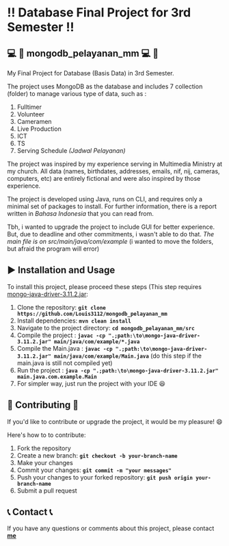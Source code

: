 # :bangbang: **Database Final Project for 3rd Semester**  :bangbang:

## :computer: :movie_camera: **mongodb_pelayanan_mm** :computer: :movie_camera:
My Final Project for Database (Basis Data) in 3rd Semester.

The project uses MongoDB as the database and includes 7 collection (folder) to manage various type of data, such as :
1. Fulltimer
2. Volunteer
3. Cameramen
4. Live Production
5. ICT
6. TS
7. Serving Schedule *(Jadwal Pelayanan)*

The project was inspired by my experience serving in Multimedia Ministry at my church. 
All data (names, birthdates, addresses, emails, nif, nij, cameras, computers, etc) are entirely fictional and were also inspired by those experience.

The project is developed using Java, runs on CLI, and requires only a minimal set of packages to install.
For further information, there is a report written in *Bahasa Indonesia* that you can read from.

Tbh, i wanted to upgrade the project to include GUI for better experience. But, due to deadline and other commitments, i wasn't able to do that.
*The main file is on src/main/java/com/example* (i wanted to move the folders, but afraid the program will error)

## :arrow_forward: **Installation and Usage** 
To install this project, please proceed these steps (This step requires [mongo-java-driver-3.11.2.jar](https://repo1.maven.org/maven2/org/mongodb/mongo-java-driver/3.11.2/): 

1. Clone the repository: **`git clone https://github.com/Louis3112/mongodb_pelayanan_mm`**
2. Install dependencies: **`mvn clean install `**
3. Navigate to the project directory: **`cd mongodb_pelayanan_mm/src`**
4. Compile the project : **`javac -cp ".;path:\to\mongo-java-driver-3.11.2.jar" main/java/com/example/*.java`**
5. Compile the Main.java : **`javac -cp ".;path:\to\mongo-java-driver-3.11.2.jar" main/java/com/example/Main.java`** (do this step if the main.java is still not compiled yet)
6. Run the project : **`java -cp ".;path:\to\mongo-java-driver-3.11.2.jar" main.java.com.example.Main`**
7. For simpler way, just run the project with your IDE :laughing:

## 	:bust_in_silhouette: **Contributing** :bust_in_silhouette:
If you'd like to contribute or upgrade the project, it would be my pleasure! :smile: 

Here's how to to contribute:
1. Fork the repository
2. Create a new branch: **`git checkout -b your-branch-name`**
3. Make your changes
4. Commit your changes: **`git commit -m "your messages"`** 
5. Push your changes to your forked repository: **`git push origin your-branch-name`**
6. Submit a pull request

## :telephone_receiver: **Contact** :telephone_receiver:

If you have any questions or comments about this project, please contact **[me](corneliuslouis3112@gmail.com)**
